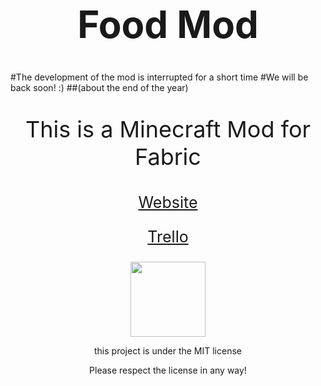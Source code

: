 <h1 style="font-size:60px;"align="center">Food Mod</h1>

#The development of the mod is interrupted for a short time
#We will be back soon! :) 
##(about the end of the year)

<p style="font-size:36px;" align="center">This is a Minecraft Mod for Fabric</p>

<p style="font-size:25px;" align="center"><a href="https://link4real.github.io/food">Website</a></p>

<p style="font-size:25px;" align="center"><a href="https://trello.com/foodmodforfabric">Trello</a></p>

<p align="center"><img valign="middle" src="https://i.imgur.com/zmgIrhN.png" width="120px"></p>

<p align="center">this project is under the MIT license</p>
<p align="center">Please respect the license in any way!</p>
